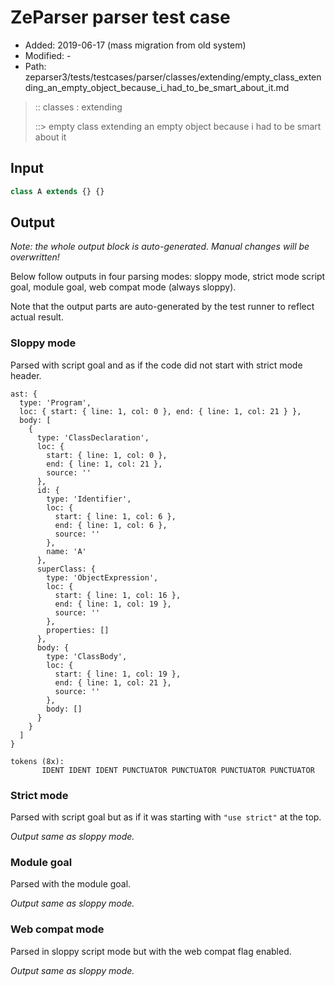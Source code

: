 # ZeParser parser test case

- Added: 2019-06-17 (mass migration from old system)
- Modified: -
- Path: zeparser3/tests/testcases/parser/classes/extending/empty_class_extending_an_empty_object_because_i_had_to_be_smart_about_it.md

> :: classes : extending
>
> ::> empty class extending an empty object because i had to be smart about it

## Input

`````js
class A extends {} {}
`````

## Output

_Note: the whole output block is auto-generated. Manual changes will be overwritten!_

Below follow outputs in four parsing modes: sloppy mode, strict mode script goal, module goal, web compat mode (always sloppy).

Note that the output parts are auto-generated by the test runner to reflect actual result.

### Sloppy mode

Parsed with script goal and as if the code did not start with strict mode header.

`````
ast: {
  type: 'Program',
  loc: { start: { line: 1, col: 0 }, end: { line: 1, col: 21 } },
  body: [
    {
      type: 'ClassDeclaration',
      loc: {
        start: { line: 1, col: 0 },
        end: { line: 1, col: 21 },
        source: ''
      },
      id: {
        type: 'Identifier',
        loc: {
          start: { line: 1, col: 6 },
          end: { line: 1, col: 6 },
          source: ''
        },
        name: 'A'
      },
      superClass: {
        type: 'ObjectExpression',
        loc: {
          start: { line: 1, col: 16 },
          end: { line: 1, col: 19 },
          source: ''
        },
        properties: []
      },
      body: {
        type: 'ClassBody',
        loc: {
          start: { line: 1, col: 19 },
          end: { line: 1, col: 21 },
          source: ''
        },
        body: []
      }
    }
  ]
}

tokens (8x):
       IDENT IDENT IDENT PUNCTUATOR PUNCTUATOR PUNCTUATOR PUNCTUATOR
`````

### Strict mode

Parsed with script goal but as if it was starting with `"use strict"` at the top.

_Output same as sloppy mode._

### Module goal

Parsed with the module goal.

_Output same as sloppy mode._

### Web compat mode

Parsed in sloppy script mode but with the web compat flag enabled.

_Output same as sloppy mode._
